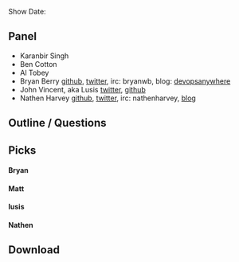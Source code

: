 Show Date:  

Panel<a name="panel"></a>
-----

* Karanbir Singh
* Ben Cotton
* Al Tobey
* Bryan Berry [github](http://github.com/bryanwb), [twitter](http://twitter.com/bryanwb), irc: bryanwb, blog: [devopsanywhere](http://devopsanywhere.blogspot.com)
* John Vincent, aka Lusis [twitter](https://twitter.com/#!/lusis), [github](https://github.com/lusis    )
* Nathen Harvey [github](http://github.com/nathenharvey), [twitter](http://twitter.com/nathenharvey), irc: nathenharvey, [blog](http://nathenharvey.com)


Outline / Questions
-------------------

Picks<a name="picks"></a>
-----

#### Bryan  

#### Matt  

#### lusis  

#### Nathen  

Download
--------
